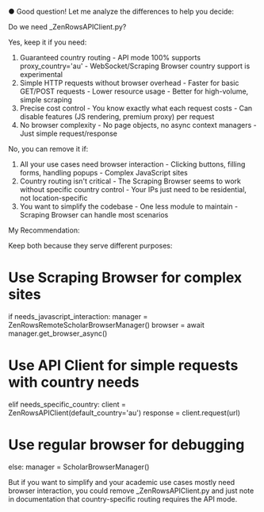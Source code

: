 <!-- ---
!-- Timestamp: 2025-07-31 22:27:50
!-- Author: ywatanabe
!-- File: /home/ywatanabe/proj/scitex_repo/src/scitex/scholar/browser/remote/README.md
!-- --- -->

● Good question! Let me analyze the differences to help you decide:

  Do we need _ZenRowsAPIClient.py?

  Yes, keep it if you need:

  1. Guaranteed country routing
    - API mode 100% supports proxy_country='au'
    - WebSocket/Scraping Browser country support is experimental
  2. Simple HTTP requests without browser overhead
    - Faster for basic GET/POST requests
    - Lower resource usage
    - Better for high-volume, simple scraping
  3. Precise cost control
    - You know exactly what each request costs
    - Can disable features (JS rendering, premium proxy) per request
  4. No browser complexity
    - No page objects, no async context managers
    - Just simple request/response

  No, you can remove it if:

  1. All your use cases need browser interaction
    - Clicking buttons, filling forms, handling popups
    - Complex JavaScript sites
  2. Country routing isn't critical
    - The Scraping Browser seems to work without specific country control
    - Your IPs just need to be residential, not location-specific
  3. You want to simplify the codebase
    - One less module to maintain
    - Scraping Browser can handle most scenarios

  My Recommendation:

  Keep both because they serve different purposes:

  # Use Scraping Browser for complex sites
  if needs_javascript_interaction:
      manager = ZenRowsRemoteScholarBrowserManager()
      browser = await manager.get_browser_async()

  # Use API Client for simple requests with country needs  
  elif needs_specific_country:
      client = ZenRowsAPIClient(default_country='au')
      response = client.request(url)

  # Use regular browser for debugging
  else:
      manager = ScholarBrowserManager()

  But if you want to simplify and your academic use cases mostly need browser interaction, you could remove
  _ZenRowsAPIClient.py and just note in documentation that country-specific routing requires the API mode.

<!-- EOF -->